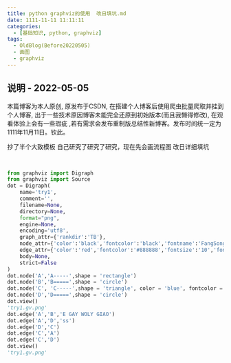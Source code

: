 ```yaml
---
title: python graphviz的使用  改日填坑.md
date: 1111-11-11 11:11:11
categories:
  - [基础知识, python, graphviz]
tags:
  - OldBlog(Before20220505)
  -	画图
  - graphviz
---
```


## 说明 - 2022-05-05
本篇博客为本人原创, 原发布于CSDN, 在搭建个人博客后使用爬虫批量爬取并挂到个人博客, 出于一些技术原因博客未能完全还原到初始版本(而且我懒得修改), 在观看体验上会有一些瑕疵 ,若有需求会发布重制版总结性新博客。发布时间统一定为1111年11月11日。钦此。

抄了半个大致模板 自己研究了研究了研究，现在先会画流程图 改日详细填坑


​    
```python
from graphviz import Digraph
from graphviz import Source
dot = Digraph(
    name='try1',
    comment='',
    filename=None,
    directory=None,
    format="png",
    engine=None,
    encoding='utf8',
    graph_attr={'rankdir':'TB'},
    node_attr={'color':'black','fontcolor':'black','fontname':'FangSong','fontsize':'12','style':'rounded','shape':'box'},
    edge_attr={'color':'red','fontcolor':'#888888','fontsize':'10','fontname':'FangSong'},
    body=None,
    strict=False
)
dot.node('A','A-----',shape = 'rectangle')
dot.node('B','B=====',shape = 'circle')
dot.node('C', 'C-----',shape = 'triangle', color = 'blue', fontcolor = 'green')
dot.node('D','D=====',shape = 'circle')
dot.view()
'try1.gv.png'
dot.edge('A','B','E GAY WOLY GIAO')
dot.edge('A','D','ss')
dot.edge('D','C')
dot.edge('C','A')
dot.edge('C','D')
dot.view()
'try1.gv.png'
```

